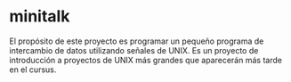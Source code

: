 # minitalk
El propósito de este proyecto es programar un pequeño programa de intercambio de datos utilizando señales de UNIX. Es un proyecto de introducción a proyectos de UNIX más grandes que aparecerán más tarde en el cursus.
